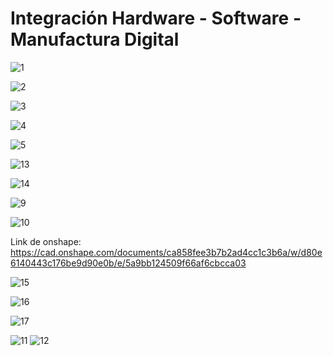 Integración Hardware - Software - Manufactura Digital
====================================================
![1](https://i.postimg.cc/q7snvz7Z/Integrci-n.jpg)

![2](https://i.postimg.cc/zfhmb1mQ/Integrci-n-1.jpg)

![3](https://i.postimg.cc/8z5rLNbt/Integrci-n-2.jpg)

![4](https://i.postimg.cc/RFzFpBcr/Integrci-n-3.jpg)

![5](https://i.postimg.cc/HkwsJNqB/Integrci-n-4.jpg)

![13](https://github.com/user-attachments/assets/ebce9737-41ee-4ba8-a9ec-3e90db263e48)

![14](https://github.com/user-attachments/assets/54586040-8a7d-40b8-93d8-0464ecb2b4c5)



![9](https://i.postimg.cc/BQftVh62/Integrci-n.jpg)

![10](https://i.postimg.cc/zXr5Yvgc/Integrci-n-1.jpg)

Link de onshape: https://cad.onshape.com/documents/ca858fee3b7b2ad4cc1c3b6a/w/d80e6140443c176be9d90e0b/e/5a9bb124509f66af6cbcca03

![15](https://i.postimg.cc/MTdgn61k/Integraci-n-Hardware-Software.jpg)

![16](https://i.postimg.cc/Nfp8ZyBv/Integraci-n-Hardware-Software-1.jpg)

![17](https://i.postimg.cc/JhJk7tVn/Integraci-n-Hardware-Software-2.jpg)

![11](https://i.postimg.cc/rm206cCC/Integrci-n-2.jpg)
![12](https://i.postimg.cc/CL5KQzpp/Integrci-n-3.jpg)
